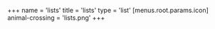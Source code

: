 +++
name = 'lists'
title = 'lists'
type = 'list'
[menus.root.params.icon]
  animal-crossing = 'lists.png'
+++
